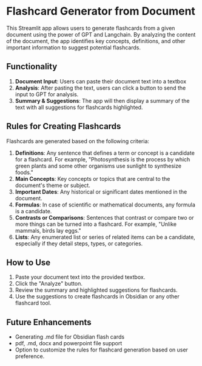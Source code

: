 # Flashcard Generator from Document

This Streamlit app allows users to generate flashcards from a given document using the power of GPT and Langchain. By analyzing the content of the document, the app identifies key concepts, definitions, and other important information to suggest potential flashcards.

## Functionality

1. **Document Input**: Users can paste their document text into a textbox
2. **Analysis**: After pasting the text, users can click a button to send the input to GPT for analysis.
3. **Summary & Suggestions**: The app will then display a summary of the text with all suggestions for flashcards highlighted.

## Rules for Creating Flashcards

Flashcards are generated based on the following criteria:

1. **Definitions**: Any sentence that defines a term or concept is a candidate for a flashcard. For example, "Photosynthesis is the process by which green plants and some other organisms use sunlight to synthesize foods."
2. **Main Concepts**: Key concepts or topics that are central to the document's theme or subject.
3. **Important Dates**: Any historical or significant dates mentioned in the document.
4. **Formulas**: In case of scientific or mathematical documents, any formula is a candidate.
5. **Contrasts or Comparisons**: Sentences that contrast or compare two or more things can be turned into a flashcard. For example, "Unlike mammals, birds lay eggs."
6. **Lists**: Any enumerated list or series of related items can be a candidate, especially if they detail steps, types, or categories.

## How to Use

1. Paste your document text into the provided textbox.
2. Click the "Analyze" button.
3. Review the summary and highlighted suggestions for flashcards.
4. Use the suggestions to create flashcards in Obsidian or any other flashcard tool.

## Future Enhancements

- Generating .md file for Obsidian flash cards
- pdf, .md, docx and powerpoint file support
- Option to customize the rules for flashcard generation based on user preference.


